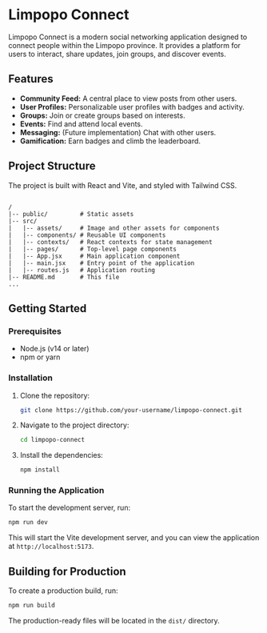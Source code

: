 # Limpopo Connect

Limpopo Connect is a modern social networking application designed to connect people within the Limpopo province. It provides a platform for users to interact, share updates, join groups, and discover events.


## Features

*   **Community Feed:** A central place to view posts from other users.
*   **User Profiles:** Personalizable user profiles with badges and activity.
*   **Groups:** Join or create groups based on interests.
*   **Events:** Find and attend local events.
*   **Messaging:** (Future implementation) Chat with other users.
*   **Gamification:** Earn badges and climb the leaderboard.

## Project Structure

The project is built with React and Vite, and styled with Tailwind CSS.

```

/
|-- public/         # Static assets
|-- src/
|   |-- assets/     # Image and other assets for components
|   |-- components/ # Reusable UI components
|   |-- contexts/   # React contexts for state management
|   |-- pages/      # Top-level page components
|   |-- App.jsx     # Main application component
|   |-- main.jsx    # Entry point of the application
|   |-- routes.js   # Application routing
|-- README.md       # This file
...
```

## Getting Started

### Prerequisites

*   Node.js (v14 or later)
*   npm or yarn

### Installation

1.  Clone the repository:
    ```bash
    git clone https://github.com/your-username/limpopo-connect.git
    ```
2.  Navigate to the project directory:
    ```bash
    cd limpopo-connect
    ```
3.  Install the dependencies:
    ```bash
    npm install
    ```

### Running the Application

To start the development server, run:

```bash
npm run dev
```

This will start the Vite development server, and you can view the application at `http://localhost:5173`.

## Building for Production

To create a production build, run:

```bash
npm run build
```

The production-ready files will be located in the `dist/` directory.
